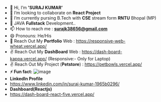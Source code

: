 - 👋 Hi, I’m **'SURAJ KUMAR'**
- 👀 I’m looking to collaborate on **React Project**
- 🌱 I’m currently pursing B.Tech with **CSE** stream form **RNTU** Bhopal (MP)
- 💞️ JAVA **Fullstack** Development..
- 📫 How to reach me : **surajk38656@gmail.com**
- 😄 Pronouns: He/His
- 🥰 Reach Out My **Portfolio** Web : https://responsive-web-wheat.vercel.app/
- ✌️ Reach Out My **DashBoard** Web : https://dash-board-kappa.vercel.app/  (Responsive:- Only for Laptop)
- ✌️ Reach Out My Project (**Petstore**) : https://petbowls.vercel.app/
- **⚡ Fun fact:**
 ![image](https://github.com/user-attachments/assets/a7b3ecf5-8301-4ad2-9cea-110b083b1030)
- **LinkedIn Profile**
- https://www.linkedin.com/in/suraj-kumar-1965b0296/
- **Dashboard(Reactjs)**
- https://dash-board-react-five.vercel.app/
<!---
suraj-raj01/suraj-raj01 is a ✨ special ✨ repository because its `README.md` (this file) appears on your GitHub profile.
You can click the Preview link to take a look at your changes.
--->
